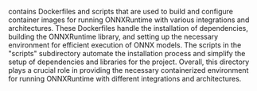 contains Dockerfiles and scripts that are used to build and configure container images for running ONNXRuntime with various integrations and architectures. These Dockerfiles handle the installation of dependencies, building the ONNXRuntime library, and setting up the necessary environment for efficient execution of ONNX models. The scripts in the "scripts" subdirectory automate the installation process and simplify the setup of dependencies and libraries for the project. Overall, this directory plays a crucial role in providing the necessary containerized environment for running ONNXRuntime with different integrations and architectures.